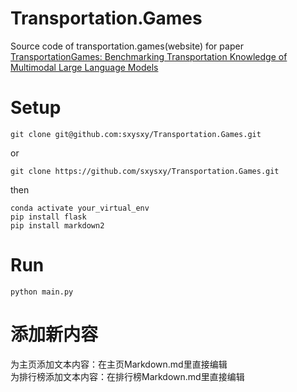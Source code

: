 # Transportation.Games
Source code of transportation.games(website) for paper <a href="https://arxiv.org/abs/2401.04471">TransportationGames: Benchmarking Transportation Knowledge of Multimodal Large Language Models</a>

# Setup 

```
git clone git@github.com:sxysxy/Transportation.Games.git 
```

or 

```
git clone https://github.com/sxysxy/Transportation.Games.git
```

then

```
conda activate your_virtual_env
pip install flask
pip install markdown2
```

# Run

```
python main.py
```
# 添加新内容

为主页添加文本内容：在主页Markdown.md里直接编辑  
为排行榜添加文本内容：在排行榜Markdown.md里直接编辑